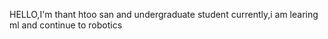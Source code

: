 HELLO,I'm thant htoo san and undergraduate student
currently,i am learing ml and continue to robotics


<!---
thant-san/thant-san is a ✨ special ✨ repository because its `README.md` (this file) appears on your GitHub profile.
You can click the Preview link to take a look at your changes.
--->
